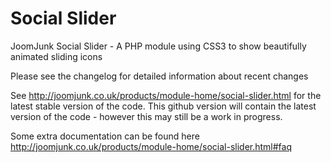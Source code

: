 Social Slider
========
JoomJunk Social Slider - A PHP module using CSS3 to show beautifully animated sliding icons 

Please see the changelog for detailed information about recent changes

See http://joomjunk.co.uk/products/module-home/social-slider.html for the latest stable version of the code. This github version will contain the latest version of the code - however this may still be a work in progress.

Some extra documentation can be found here http://joomjunk.co.uk/products/module-home/social-slider.html#faq
